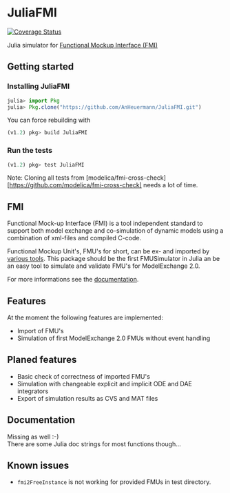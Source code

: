 # JuliaFMI

[![Coverage Status](https://coveralls.io/repos/github/AnHeuermann/JuliaFMI/badge.svg)](https://coveralls.io/github/AnHeuermann/JuliaFMI)

Julia simulator for [Functional Mockup Interface (FMI)](https://fmi-standard.org/)

## Getting started

### Installing JuliaFMI
```julia
julia> import Pkg
julia> Pkg.clone("https://github.com/AnHeuermann/JuliaFMI.git")
```
You can force rebuilding with
```julia
(v1.2) pkg> build JuliaFMI
```

### Run the tests
```julia
(v1.2) pkg> test JuliaFMI
```
Note: Cloning all tests from [modelica/fmi-cross-check][https://github.com/modelica/fmi-cross-check] needs a lot of time.

## FMI
Functional Mock-up Interface (FMI) is a tool independent standard to support
both model exchange and co-simulation of dynamic models using a combination of
xml-files and compiled C-code.

Functional Mockup Unit's, FMU's for short, can be ex- and imported by
[various tools](https://fmi-standard.org/tools/). This package should be the
first FMUSimulator in Julia an be an easy tool to simulate and validate FMU's
for ModelExchange 2.0.

For more informations see the [documentation](https://svn.modelica.org/fmi/branches/public/specifications/v2.0/FMI_for_ModelExchange_and_CoSimulation_v2.0.pdf).

## Features
At the moment the following features are implemented:
* Import of FMU's
* Simulation of first ModelExchange 2.0 FMUs without event handling

## Planed features
* Basic check of correctness of imported FMU's
* Simulation with changeable explicit and implicit ODE and DAE integrators
* Export of simulation results as CVS and MAT files

## Documentation
Missing as well :-)<br>
There are some Julia doc strings for most functions though...


## Known issues
* `fmi2FreeInstance` is not working for provided FMUs in test directory.
